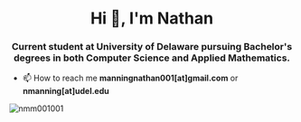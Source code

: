 <h1 align="center">Hi 👋, I'm Nathan</h1>
<h3 align="center">Current student at University of Delaware pursuing Bachelor's degrees in both Computer Science and Applied Mathematics.</h3>

- 📫 How to reach me **manningnathan001[at]gmail.com** or **nmanning[at]udel.edu**




<p><img align="center" src="https://github-readme-stats.vercel.app/api/top-langs?username=nmm001001&show_icons=true&locale=en&layout=compact" alt="nmm001001" /></p>
